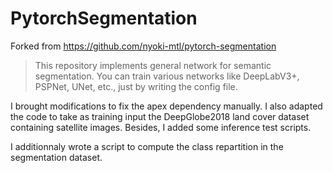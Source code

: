 # PytorchSegmentation

Forked from https://github.com/nyoki-mtl/pytorch-segmentation

> This repository implements general network for semantic segmentation.
> You can train various networks like DeepLabV3+, PSPNet, UNet, etc., just by writing the config file.

I brought modifications to fix the apex dependency manually. I also adapted the code to take as training input the DeepGlobe2018 land cover dataset containing satellite images. Besides, I added some inference test scripts.

I additionnaly wrote a script to compute the class repartition in the segmentation dataset.

